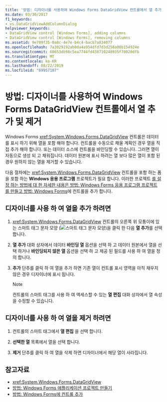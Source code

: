 ```yaml
---
title: '방법: 디자이너를 사용하여 Windows Forms DataGridView 컨트롤에서 열 추가 및 제거'
ms.date: 03/30/2017
f1_keywords:
- vs.DataGridViewAddColumnDialog
helpviewer_keywords:
- DataGridView control [Windows Forms], adding columns
- DataGridView control [Windows Forms], removing columns
ms.assetid: 9e709f35-0a8c-4e7e-b4c4-bacb7a834077
ms.openlocfilehash: 7a3029192ab0da4a954dfd7d3d258a00b154924e
ms.sourcegitcommit: 68653db98c5ea7744fd438710248935f70020dfb
ms.translationtype: MT
ms.contentlocale: ko-KR
ms.lasthandoff: 08/22/2019
ms.locfileid: "69957107"
---
```

# <a name="how-to-add-and-remove-columns-in-the-windows-forms-datagridview-control-using-the-designer"></a>방법: 디자이너를 사용하여 Windows Forms DataGridView 컨트롤에서 열 추가 및 제거
Windows Forms <xref:System.Windows.Forms.DataGridView> 컨트롤은 데이터를 표시 하기 위해 열을 포함 해야 합니다. 컨트롤을 수동으로 채울 계획인 경우 열을 직접 추가 해야 합니다. 또는 데이터 소스에 컨트롤을 바인딩할 수 있습니다. 그러면 열이 자동으로 생성 되 고 채워집니다. 데이터 원본에 표시 하려는 열 보다 많은 열이 포함 된 경우 원하지 않는 열을 제거할 수 있습니다.

 다음 절차에는 <xref:System.Windows.Forms.DataGridView> 컨트롤을 포함 하는 폼을 포함 하는 **Windows 응용 프로그램** 프로젝트가 필요 합니다. 이러한 프로젝트 [를 설정 하는 방법에 대 한 자세한 내용은 방법: Windows Forms 응용 프로그램 프로젝트](/visualstudio/ide/step-1-create-a-windows-forms-application-project) [를 만들고 방법: Windows Forms](how-to-add-controls-to-windows-forms.md)에 컨트롤을 추가 합니다.

## <a name="to-add-a-column-using-the-designer"></a>디자이너를 사용 하 여 열을 추가 하려면

1. <xref:System.Windows.Forms.DataGridView> 컨트롤의 오른쪽 위 모퉁이에 있는 스마트 태그 문자 모양 (![스마트 태그 문자 모양](./media/vs-winformsmttagglyph.gif "VS_WinFormSmtTagGlyph"))을 클릭 한 다음 **열 추가**를 선택 합니다.

2. **열 추가** 대화 상자에서 데이터 **바인딩 열** 옵션을 선택 하 고 데이터 원본에서 열을 선택 하거나 **바인딩되지 않은 열** 옵션을 선택 하 고 제공 된 필드를 사용 하 여 열을 정의 합니다.

3. **추가** 단추를 클릭 하 여 열을 추가 하면 기존 열이 컨트롤 표시 영역을 아직 채우지 않은 경우 디자이너에 표시 됩니다.

    > [!NOTE]
    > 컨트롤의 스마트 태그를 사용 하 여 액세스할 수 있는 **열 편집** 대화 상자에서 열 속성을 수정할 수 있습니다.

## <a name="to-remove-a-column-using-the-designer"></a>디자이너를 사용 하 여 열을 제거 하려면

1. 컨트롤의 스마트 태그에서 **열 편집** 을 선택 합니다.

2. **선택한 열** 목록에서 열을 선택 합니다.

3. **제거** 단추를 클릭 하 여 열을 삭제 하면 디자이너에서 해당 열이 사라집니다.

## <a name="see-also"></a>참고자료

- <xref:System.Windows.Forms.DataGridView>
- [방법: Windows Forms 애플리케이션 프로젝트 만들기](/visualstudio/ide/step-1-create-a-windows-forms-application-project)
- [방법: Windows Forms에 컨트롤 추가](how-to-add-controls-to-windows-forms.md)
